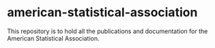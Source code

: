 # american-statistical-association

This repository is to hold all the publications and documentation for the American Statistical Association.  
